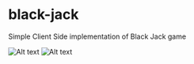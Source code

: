 # black-jack
Simple Client Side implementation of Black Jack game

![Alt text](https://siasky.net/_AA028E53a10HSzYEEcFYZQRxeZ67LX3FsjMhVgXCaADig?raw=true "Start Screen")
![Alt text](https://siasky.net/_AAdMFK2WucfUAJPvkHp5C5QKuavrzCFfRj0mgLijmqd6A?raw=true "End Game")
